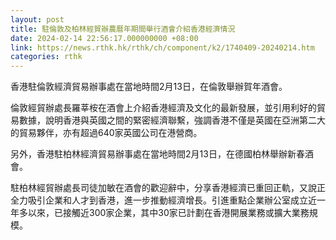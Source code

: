 ```yaml
---
layout: post
title: 駐倫敦及柏林經貿辦農曆年期間舉行酒會介紹香港經濟情況
date: 2024-02-14 22:56:17.000000000 +08:00
link: https://news.rthk.hk/rthk/ch/component/k2/1740409-20240214.htm
categories: rthk
---
```


香港駐倫敦經濟貿易辦事處在當地時間2月13日，在倫敦舉辦賀年酒會。

倫敦經貿辦處長羅莘桉在酒會上介紹香港經濟及文化的最新發展，並引用利好的貿易數據，說明香港與英國之間的緊密經濟聯繫，強調香港不僅是英國在亞洲第二大的貿易夥伴，亦有超過640家英國公司在港營商。

另外，香港駐柏林經濟貿易辦事處在當地時間2月13日，在德國柏林舉辦新春酒會。

駐柏林經貿辦處長司徒加敏在酒會的歡迎辭中，分享香港經濟已重回正軌，又說正全力吸引企業和人才到香港，進一步推動經濟增長。引進重點企業辦公室成立近一年多以來，已接觸近300家企業，其中30家已計劃在香港開展業務或擴大業務規模。
